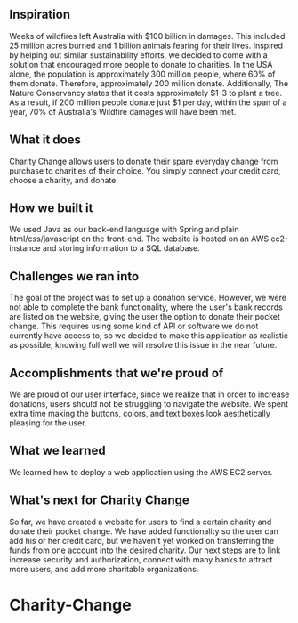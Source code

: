 ## Inspiration
Weeks of wildfires left Australia with $100 billion in damages. This included 25 million acres burned and 1 billion animals fearing for their lives. Inspired by helping out similar sustainability efforts, we decided to come with a solution that encouraged more people to donate to charities. 
In the USA alone, the population is approximately 300 million people, where 60% of them donate. Therefore, approximately 200 million donate. Additionally, The Nature Conservancy states that it costs approximately $1-3 to plant a tree. As a result, if 200 million people donate just $1 per day, within the span of a year, 70% of Australia's Wildfire damages will have been met. 

## What it does
Charity Change allows users to donate their spare everyday change from purchase to charities of their choice. You simply connect your credit card, choose a charity, and donate. 

## How we built it
We used Java as our back-end language with Spring and plain html/css/javascript on the front-end. The website is hosted on an AWS ec2-instance and storing information to a SQL database. 

## Challenges we ran into

The goal of the project was to set up a donation service. However, we were not able to complete the bank functionality, where the user's bank records are listed on the website, giving the user the option to donate their pocket change. This requires using some kind of API or software we do not currently have access to, so we decided to make this application as realistic as possible, knowing full well we will resolve this issue in the near future. 

## Accomplishments that we're proud of

We are proud of our user interface, since we realize that in order to increase donations, users should not be struggling to navigate the website. We spent extra time making the buttons, colors, and text boxes look aesthetically pleasing for the user. 

## What we learned

We learned how to deploy a web application using the AWS EC2 server.

## What's next for Charity Change

So far, we have created a website for users to find a certain charity and donate their pocket change. We have added functionality so the user can add his or her credit card, but we haven't yet worked on transferring the funds from one account into the desired charity. Our next steps are to link increase security and authorization, connect with many banks to attract more users, and add more charitable organizations.
# Charity-Change

